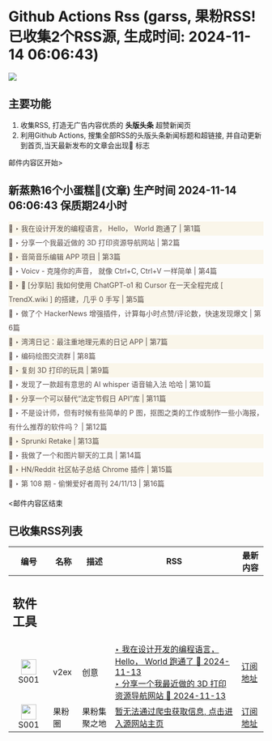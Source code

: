 # Github Actions Rss (garss, 果粉RSS! 已收集2个RSS源, 生成时间: 2024-11-14 06:06:43)

![](https://cdn.jsdelivr.net/gh/xinkeji/garss/_media/ga-rss.png)



## 主要功能
1. 收集RSS, 打造无广告内容优质的 **头版头条** 超赞新闻页
2. 利用Github Actions, 搜集全部RSS的头版头条新闻标题和超链接, 并自动更新到首页,当天最新发布的文章会出现🌈 标志

邮件内容区开始>
<h2>新蒸熟16个小蛋糕🍰(文章) 生产时间 2024-11-14 06:06:43 保质期24小时</h2>

<div style='line-height:3;background-color:#FAF6EA;' ><a href='https://www.v2ex.com/t/1089110#reply84' style="line-height:2;text-decoration:none;display:block;color:#584D49;">🌈 ‣ 我在设计开发的编程语言， Hello， World 跑通了 | 第1篇</a></div><div style='line-height:3;' ><a href='https://www.v2ex.com/t/1089337#reply3' style="line-height:2;text-decoration:none;display:block;color:#584D49;">🌈 ‣ 分享一个我最近做的 3D 打印资源导航网站 | 第2篇</a></div><div style='line-height:3;background-color:#FAF6EA;' ><a href='https://www.v2ex.com/t/1089336#reply0' style="line-height:2;text-decoration:none;display:block;color:#584D49;">🌈 ‣ 音简音乐编辑 APP 项目 | 第3篇</a></div><div style='line-height:3;' ><a href='https://www.v2ex.com/t/1089131#reply14' style="line-height:2;text-decoration:none;display:block;color:#584D49;">🌈 ‣ Voicv - 克隆你的声音， 就像 Ctrl+C, Ctrl+V 一样简单 | 第4篇</a></div><div style='line-height:3;background-color:#FAF6EA;' ><a href='https://www.v2ex.com/t/1089317#reply6' style="line-height:2;text-decoration:none;display:block;color:#584D49;">🌈 ‣ 🤖 [分享贴] 我如何使用 ChatGPT-o1 和 Cursor 在一天全程完成 [ TrendX.wiki ] 的搭建，几乎 0 手写 | 第5篇</a></div><div style='line-height:3;' ><a href='https://www.v2ex.com/t/1089256#reply2' style="line-height:2;text-decoration:none;display:block;color:#584D49;">🌈 ‣ 做了个 HackerNews 增强插件，计算每小时点赞/评论数，快速发现爆文 | 第6篇</a></div><div style='line-height:3;background-color:#FAF6EA;' ><a href='https://www.v2ex.com/t/1089230#reply5' style="line-height:2;text-decoration:none;display:block;color:#584D49;">🌈 ‣ 湾湾日记：最注重地理元素的日记 APP | 第7篇</a></div><div style='line-height:3;' ><a href='https://www.v2ex.com/t/1089281#reply0' style="line-height:2;text-decoration:none;display:block;color:#584D49;">🌈 ‣ 编码绘图交流群 | 第8篇</a></div><div style='line-height:3;background-color:#FAF6EA;' ><a href='https://www.v2ex.com/t/1089246#reply4' style="line-height:2;text-decoration:none;display:block;color:#584D49;">🌈 ‣ 复刻 3D 打印的玩具 | 第9篇</a></div><div style='line-height:3;' ><a href='https://www.v2ex.com/t/1089184#reply9' style="line-height:2;text-decoration:none;display:block;color:#584D49;">🌈 ‣ 发现了一款超有意思的 AI whisper 语音输入法 哈哈 | 第10篇</a></div><div style='line-height:3;background-color:#FAF6EA;' ><a href='https://www.v2ex.com/t/1089211#reply5' style="line-height:2;text-decoration:none;display:block;color:#584D49;">🌈 ‣ 分享一个可以替代“法定节假日 API”库 | 第11篇</a></div><div style='line-height:3;' ><a href='https://www.v2ex.com/t/1089195#reply15' style="line-height:2;text-decoration:none;display:block;color:#584D49;">🌈 ‣ 不是设计师，但有时候有些简单的 P 图，抠图之类的工作或制作一些小海报，有什么推荐的软件吗？ | 第12篇</a></div><div style='line-height:3;background-color:#FAF6EA;' ><a href='https://www.v2ex.com/t/1089166#reply0' style="line-height:2;text-decoration:none;display:block;color:#584D49;">🌈 ‣ Sprunki Retake | 第13篇</a></div><div style='line-height:3;' ><a href='https://www.v2ex.com/t/1089141#reply0' style="line-height:2;text-decoration:none;display:block;color:#584D49;">🌈 ‣ 我做了一个和图片聊天的工具 | 第14篇</a></div><div style='line-height:3;background-color:#FAF6EA;' ><a href='https://www.v2ex.com/t/1089058#reply0' style="line-height:2;text-decoration:none;display:block;color:#584D49;">🌈 ‣ HN/Reddit 社区帖子总结 Chrome 插件 | 第15篇</a></div><div style='line-height:3;' ><a href='https://www.v2ex.com/t/1089056#reply0' style="line-height:2;text-decoration:none;display:block;color:#584D49;">🌈 ‣ 第 108 期 - 偷懒爱好者周刊 24/11/13 | 第16篇</a></div>

<邮件内容区结束

## 已收集RSS列表

| 编号 | 名称 | 描述 | RSS | 最新内容 |
| --- | --- | --- | --- | --- |
| <h2 id="软件工具">软件工具</h2> |  |   |  |  |
| <div id="S001" style="text-align: center;"><img src="https://cdn.jsdelivr.net/gh/zhaoolee/garss/_media/favicon/S001.png" width="30px" style="width:30px;height: auto;"/><br><span>S001</span></div> | v2ex | 创意 | [‣ 我在设计开发的编程语言， Hello， World 跑通了 🌈 2024-11-13](https://www.v2ex.com/t/1089110#reply84)<br/>[‣ 分享一个我最近做的 3D 打印资源导航网站 🌈 2024-11-13](https://www.v2ex.com/t/1089337#reply3) | [订阅地址](https://www.v2ex.com/feed/tab/creative.xml) |
| <div id="S001" style="text-align: center;"><img src="https://cdn.jsdelivr.net/gh/zhaoolee/garss/_media/favicon/S001.png" width="30px" style="width:30px;height: auto;"/><br><span>S001</span></div> | 果粉圈 | 果粉集聚之地 | [暂无法通过爬虫获取信息, 点击进入源网站主页](https://g0f.cn) | [订阅地址](https://g0f.cn/rss.xml) |



